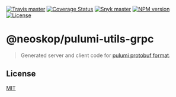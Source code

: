 [![Travis master](https://img.shields.io/travis/neoskop/pulumi-utils/master.svg)](https://travis-ci.org/neoskop/pulumi-utils)
[![Coverage Status](https://coveralls.io/repos/github/neoskop/pulumi-utils/badge.svg)](https://coveralls.io/github/neoskop/pulumi-utils)
[![Snyk master](https://snyk.io/test/github/neoskop/pulumi-utils/master/badge.svg)](https://snyk.io/test/github/neoskop/pulumi-utils/master)
[![NPM version][npm-badge-grpc]][npm-link-grpc]
[![License][licence-grpc]][licence-link]

# @neoskop/pulumi-utils-grpc

> Generated server and client code for [pulumi protobuf format](https://github.com/pulumi/pulumi/tree/master/sdk/proto).

## License

[MIT][licence-link]

[npm-badge-grpc]: https://img.shields.io/npm/v/@neoskop/pulumi-utils-grpc
[npm-link-grpc]: https://npmjs.com/package/@neoskop/pulumi-utils-grpc
[licence-link]: https://github.com/neoskop/pulumi-utils/blob/master/LICENSE
[licence-grpc]: https://img.shields.io/npm/l/%40neoskop%2Fpulumi-utils-grpc.svg
